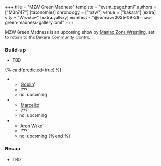 +++
title = "MZW Green Madness"
template = "event_page.html"
authors = ["M3n747"]
[taxonomies]
chronology = ["mzw"]
venue = ["bakara"]
[extra]
city = "Wrocław"
[extra.gallery]
manifest = "@/e/mzw/2025-06-28-mzw-green-madness-gallery.toml"
+++

MZW Green Madness is an upcoming show by [Maniac Zone Wrestling](@/o/mzw.md), set to return to the [Bakara Community Centre](@/v/bakara.md).

### Build-up

* TBD

{% card(predicted=true) %}
- - '[Goblin](@/w/goblin.md)'
  - '???'
  - nc: upcoming
- - '[Marcelito](@/w/marcelito.md)'
  - '???'
  - nc: upcoming
- - '[Aron Wake](@/w/aron-wake.md)'
  - '???'
  - nc: upcoming
{% end %}

### Recap

* TBD
